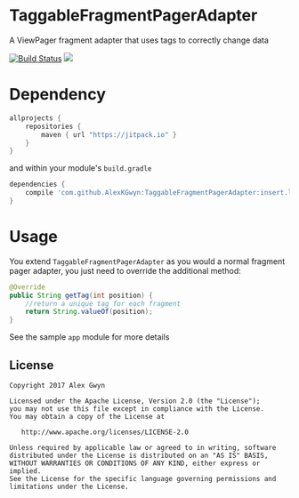 # TaggableFragmentPagerAdapter
A ViewPager fragment adapter that uses tags to correctly change data

[![Build Status](https://travis-ci.org/AlexKGwyn/TaggableFragmentPagerAdapter.svg?branch=master)](https://travis-ci.org/AlexKGwyn/TaggableFragmentPagerAdapter) [![](https://jitpack.io/v/AlexKGwyn/TaggableFragmentPagerAdapter.svg)](https://jitpack.io/#AlexKGwyn/TaggableFragmentPagerAdapter)

# Dependency
```gradle
allprojects {
    repositories {
        maven { url "https://jitpack.io" }
    }
}
```
and within your module's `build.gradle`

```gradle
dependencies {
    compile 'com.github.AlexKGwyn:TaggableFragmentPagerAdapter:insert.latest.version'
}
```

# Usage
You extend `TaggableFragmentPagerAdapter` as you would a normal fragment pager adapter, you just need to override the additional method:
```java
@Override
public String getTag(int position) {
    //return a unique tag for each fragment
    return String.valueOf(position);
}
```
See the sample `app` module for more details

License
--------

    Copyright 2017 Alex Gwyn

    Licensed under the Apache License, Version 2.0 (the "License");
    you may not use this file except in compliance with the License.
    You may obtain a copy of the License at

       http://www.apache.org/licenses/LICENSE-2.0

    Unless required by applicable law or agreed to in writing, software
    distributed under the License is distributed on an "AS IS" BASIS,
    WITHOUT WARRANTIES OR CONDITIONS OF ANY KIND, either express or implied.
    See the License for the specific language governing permissions and
    limitations under the License.